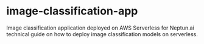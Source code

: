 # image-classification-app
Image classification application deployed on AWS Serverless for Neptun.ai technical guide on how to deploy image classification models on serverless.
